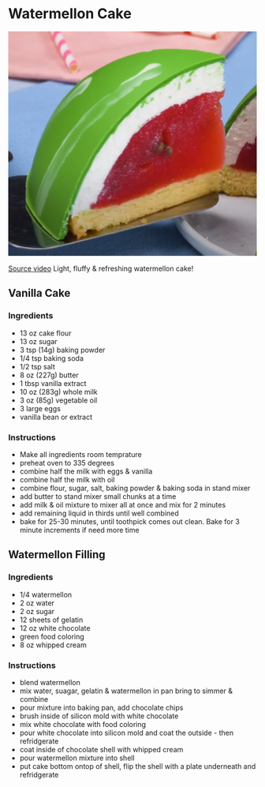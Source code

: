 # Watermellon Cake
![Watermellon Cake](watermellon_cake.png)

[Source video](https://www.youtube.com/watch?v=oDsZL-libVc&ab_channel=Scrumdiddlyumptious)
Light, fluffy & refreshing watermellon cake!

## Vanilla Cake
### Ingredients
- 13 oz cake flour
- 13 oz sugar
- 3 tsp (14g) baking powder
- 1/4 tsp baking soda
- 1/2 tsp salt
- 8 oz (227g) butter
- 1 tbsp vanilla extract
- 10 oz (283g) whole milk
- 3 oz (85g) vegetable oil
- 3 large eggs
- vanilla bean or extract

### Instructions
- Make all ingredients room temprature
- preheat oven to 335 degrees
- combine half the milk with eggs & vanilla
- combine half the milk with oil
- combine flour, sugar, salt, baking powder & baking soda in stand mixer
- add butter to stand mixer small chunks at a time
- add milk & oil mixture to mixer all at once and mix for 2 minutes
- add remaining liquid in thirds until well combined
- bake for 25-30 minutes, until toothpick comes out clean. Bake for 3 minute increments if need more time

## Watermellon Filling
### Ingredients
- 1/4 watermellon
- 2 oz water
- 2 oz sugar
- 12 sheets of gelatin
- 12 oz white chocolate
- green food coloring
- 8 oz whipped cream

### Instructions
- blend watermellon
- mix water, suagar, gelatin & watermellon in pan bring to simmer & combine
- pour mixture into baking pan, add chocolate chips
- brush inside of silicon mold with white chocolate
- mix white chocolate with food coloring
- pour white chocolate into silicon mold and coat the outside - then refridgerate
- coat inside of chocolate shell with whipped cream
- pour watermellon mixture into shell
- put cake bottom ontop of shell, flip the shell with a plate underneath and refridgerate
